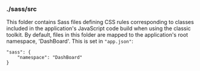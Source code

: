 ### ./sass/src

This folder contains Sass files defining CSS rules corresponding to classes
included in the application's JavaScript code build when using the classic toolkit.
By default, files in this folder are mapped to the application's root namespace, 'DashBoard'.
This is set in `"app.json"`:

    "sass": {
        "namespace": "DashBoard"
    }